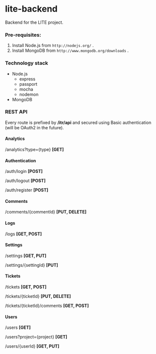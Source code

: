 lite-backend
============

Backend for the LITE project. 

### Pre-requisites:

1. Install Node.js from `http://nodejs.org/` .
2. Install MongoDB from `http://www.mongodb.org/downloads` .

### Technology stack

* Node.js
  * express
  * passport
  * mocha
  * nodemon
* MongoDB

### REST API

Every route is prefixed by **/itr/api** and secured using Basic authentication (will be OAuth2 in the future).

#### Analytics

/analytics?type={type} **[GET]**

#### Authentication

/auth/login **[POST]**

/auth/logout **[POST]**

/auth/register **[POST]**

#### Comments

/comments/{commentId} **[PUT, DELETE]**

#### Logs

/logs **[GET, POST]**

#### Settings

/settings **[GET, PUT]**

/settings/{settingId} **[PUT]**

#### Tickets

/tickets **[GET, POST]**

/tickets/{ticketId} **[PUT, DELETE]**

/tickets/{ticketId}/comments **[GET, POST]**

#### Users

/users **[GET]**

/users?project={project} **[GET]**

/users/{userId} **[GET, PUT]**